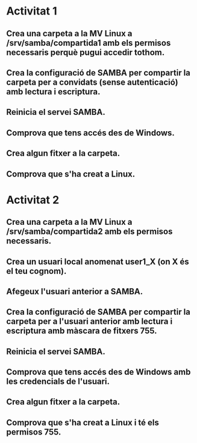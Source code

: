 # Activitat 1

## Crea una carpeta a la MV Linux a /srv/samba/compartida1 amb els permisos necessaris perquè pugui accedir tothom.
## Crea la configuració de SAMBA per compartir la carpeta per a convidats (sense autenticació) amb lectura i escriptura.
## Reinicia el servei SAMBA.
## Comprova que tens accés des de Windows.
## Crea algun fitxer a la carpeta.
## Comprova que s'ha creat a Linux.


# Activitat 2

## Crea una carpeta a la MV Linux a /srv/samba/compartida2 amb els permisos necessaris.
## Crea un usuari local anomenat user1_X (on X és el teu cognom).
## Afegeux l'usuari anterior a SAMBA.
## Crea la configuració de SAMBA per compartir la carpeta per a l'usuari anterior amb lectura i escriptura amb màscara de fitxers 755.
## Reinicia el servei SAMBA.
## Comprova que tens accés des de Windows amb les credencials de l'usuari.
## Crea algun fitxer a la carpeta.
## Comprova que s'ha creat a Linux i té els permisos 755.
